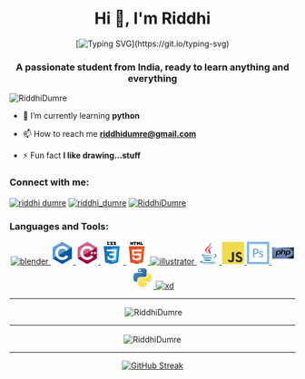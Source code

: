 
<h1 align="center">Hi 👋, I'm Riddhi</h1>

<div align="center">

[![Typing SVG](https://readme-typing-svg.herokuapp.com?color=F71A86&size=23&center=true&vCenter=true&lines=Hello%2C+there+stranger!!)](https://git.io/typing-svg)

</div>


<h3 align="center">A passionate student from India, ready to learn anything and everything</h3>

<p align="left"> <img src="https://komarev.com/ghpvc/?username=RiddhiDumre&label=Profile%20views&color=0e75b6&style=flat" alt="RiddhiDumre" /> </p>
<!-- 
<p align="left"> <a href="https://github.com/ryo-ma/github-profile-trophy"><img src="https://github-profile-trophy.vercel.app/?username=RiddhiDumre" alt="RiddhiDumre" /></a> </p> -->

- 🌱 I’m currently learning **python**

- 📫 How to reach me **riddhidumre@gmail.com**

- ⚡ Fun fact **I like drawing...stuff**

<h3 align="left">Connect with me:</h3>
<p align="left">
<a href="https://linkedin.com/in/riddhi dumre" target="blank"><img align="center" src="https://raw.githubusercontent.com/rahuldkjain/github-profile-readme-generator/master/src/images/icons/Social/linked-in-alt.svg" alt="riddhi dumre" height="30" width="40" /></a>
<a href="https://instagram.com/riddhi_dumre" target="blank"><img align="center" src="https://raw.githubusercontent.com/rahuldkjain/github-profile-readme-generator/master/src/images/icons/Social/instagram.svg" alt="riddhi_dumre" height="30" width="40" /></a>
<a href="https://www.hackerrank.com/RiddhiDumre" target="blank"><img align="center" src="https://raw.githubusercontent.com/rahuldkjain/github-profile-readme-generator/master/src/images/icons/Social/hackerrank.svg" alt="RiddhiDumre" height="30" width="40" /></a>
</p>




<h3 align="left">Languages and Tools:</h3>
<p align="center"> <a href="https://www.blender.org/" target="_blank"> <img src="https://download.blender.org/branding/community/blender_community_badge_white.svg" alt="blender" width="40" height="40"/> </a> <a href="https://www.cprogramming.com/" target="_blank"> <img src="https://raw.githubusercontent.com/devicons/devicon/master/icons/c/c-original.svg" alt="c" width="40" height="40"/> </a> <a href="https://www.w3schools.com/cpp/" target="_blank"> <img src="https://raw.githubusercontent.com/devicons/devicon/master/icons/cplusplus/cplusplus-original.svg" alt="cplusplus" width="40" height="40"/> </a> <a href="https://www.w3schools.com/css/" target="_blank"> <img src="https://raw.githubusercontent.com/devicons/devicon/master/icons/css3/css3-original-wordmark.svg" alt="css3" width="40" height="40"/> </a> <a href="https://www.w3.org/html/" target="_blank"> <img src="https://raw.githubusercontent.com/devicons/devicon/master/icons/html5/html5-original-wordmark.svg" alt="html5" width="40" height="40"/> </a> <a href="https://www.adobe.com/in/products/illustrator.html" target="_blank"> <img src="https://www.vectorlogo.zone/logos/adobe_illustrator/adobe_illustrator-icon.svg" alt="illustrator" width="40" height="40"/> </a> <a href="https://www.java.com" target="_blank"> <img src="https://raw.githubusercontent.com/devicons/devicon/master/icons/java/java-original.svg" alt="java" width="40" height="40"/> </a> <a href="https://developer.mozilla.org/en-US/docs/Web/JavaScript" target="_blank"> <img src="https://raw.githubusercontent.com/devicons/devicon/master/icons/javascript/javascript-original.svg" alt="javascript" width="40" height="40"/> </a> <a href="https://www.photoshop.com/en" target="_blank"> <img src="https://raw.githubusercontent.com/devicons/devicon/master/icons/photoshop/photoshop-line.svg" alt="photoshop" width="40" height="40"/> </a> <a href="https://www.php.net" target="_blank"> <img src="https://raw.githubusercontent.com/devicons/devicon/master/icons/php/php-original.svg" alt="php" width="40" height="40"/> </a> <a href="https://www.python.org" target="_blank"> <img src="https://raw.githubusercontent.com/devicons/devicon/master/icons/python/python-original.svg" alt="python" width="40" height="40"/> </a> <a href="https://www.adobe.com/products/xd.html" target="_blank"> <img src="https://cdn.worldvectorlogo.com/logos/adobe-xd.svg" alt="xd" width="40" height="40"/> </a> </p>





---
<p  align="center">&nbsp;<img align="center" src="https://github-readme-stats.vercel.app/api?username=RiddhiDumre&show_icons=truelocale=en&theme=radical&hide_border=true" alt="RiddhiDumre" /></p>

---
<p   align="center"><img align="center" src="https://github-readme-stats.vercel.app/api/top-langs?username=RiddhiDumre&show_icons=true&locale=en&layout=compact&theme=radical&hide_border=true" alt="RiddhiDumre" /></p>

---
<div align="center" >

[![GitHub Streak](https://github-readme-streak-stats.herokuapp.com/?user=RiddhiDumre&theme=radical&hide_border=true)](https://git.io/streak-stats)


</div>
